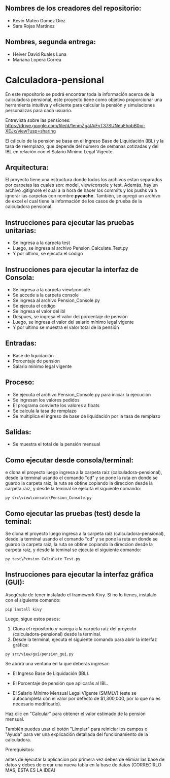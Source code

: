 ## Nombres de los creadores del repositorio: 
- Kevin Mateo Gomez Diez
- Sara Rojas Martínez

## Nombres, segunda entrega:
- Heiver David Ruales Luna
- Mariana Lopera Correa

# Calculadora-pensional
En este repositorio se podrá encontrar toda la información acerca de la calculadora pensional, este proyecto tiene como objetivo proporcionar una herramienta intuitiva y eficiente para calcular la pensión y simulaciones personalizas para cada usuario. 

Entrevista sobre las pensiones: https://drive.google.com/file/d/1enmZgatAiFyT37SUNeuEhobB0pi-XEJx/view?usp=sharing

El cálculo de la pensión se basa en el Ingreso Base de Liquidación (IBL) y la tasa de reemplazo, que depende del número de semanas cotizadas y del IBL en relación con el Salario Mínimo Legal Vigente.

## Arquitectura:
El proyecto tiene una estructura donde todos los archivos estan separados por carpetas las cuales son: model, view\console y test. Además, hay un archivo .gitignore el cual a la hora de hacer los commits y los pushs va a ignorar las carpetas con nombre __pycache__.
También, se agregó un archivo de excel el cual tiene la información de los casos de prueba de la calculadora pensional. 

## Instrucciones para ejecutar las pruebas unitarias:
* Se ingresa a la carpeta test
* Luego, se ingresa al archivo Pension_Calculate_Test.py
* Y por último, se ejecuta el código

## Instrucciones para ejecutar la interfaz de Consola:
* Se ingresa a la carpeta view\console
* Se accede a la carpeta console
* Se ingresa al archivo Pension_Console.py
* Se ejecuta el código
* Se ingresa el valor del ibl
* Despues, se ingresa el valor del porcentaje de pensión
* Luego, se ingresa el valor del salario mínimo legal vigente
* Y por ultimo se muestra el valor total de la pensión

## Entradas:
* Base de liquidación
* Porcentaje de pensión
* Salario minimo legal vigente

## Proceso:
* Se ejecuta el archivo Pension_Console.py para iniciar la ejecución
* Se ingresan los valores pedidos
* El programa convierte los valores a floats
* Se calcula la tasa de remplazo
* Se multiplica el ingreso de base de liquidación por la tasa de remplazo

## Salidas:
* Se muestra el total de la pensión mensual

## Como ejecutar desde consola/terminal:
e clona el proyecto luego ingresa a la carpeta raiz (calculadora-pensional), desde la terminal usando el comando "cd" y se pone la ruta en donde se guardo la carpeta raiz, la ruta se obtine copiando la direccion desde la carpeta raiz, y desde la teminal se ejecuta el siguiente comando:
```
py src\view\console\Pension_Console.py
```

## Como ejecutar las pruebas (test) desde la teminal:
Se clona el proyecto luego ingresa a la carpeta raiz (calculadora-pensional), desde la terminal usando el comando "cd" y se pone la ruta en donde se guardo la carpeta raiz, la ruta se obtine copiando la direccion desde la carpeta raiz, y desde la teminal se ejecuta el siguiente comando:
```
py test\Pension_Calculate_Test.py
```

## Instrucciones para ejecutar la interfaz gráfica (GUI):
Asegúrate de tener instalado el framework Kivy. Si no lo tienes, instálalo con el siguiente comando:
```
pip install kivy
```
Luego, sigue estos pasos:
1. Clona el repositorio y navega a la carpeta raíz del proyecto (calculadora-pensional) desde la terminal.
2. Desde la terminal, ejecuta el siguiente comando para abrir la interfaz gráfica:
```
py src/view/gui/pension_gui.py
```
Se abrirá una ventana en la que deberás ingresar:

- El Ingreso Base de Liquidación (IBL).

- El Porcentaje de pensión que aplicarás al IBL.

- El Salario Mínimo Mensual Legal Vigente (SMMLV) (este se autocompleta con el valor por defecto de $1,300,000, por lo que no es necesario modificarlo).

Haz clic en "Calcular" para obtener el valor estimado de la pensión mensual.


También puedes usar el botón "Limpiar" para reiniciar los campos o "Ayuda" para ver una explicación detallada del funcionamiento de la calculadora.




Prerequisitos:


antes de ejecutar la aplicacion por primera vez debes de elimiar las base de datos y debes de crear una nueva tabla en la base de datos (CORREGIRLO MAS, ESTA ES LA IDEA)
